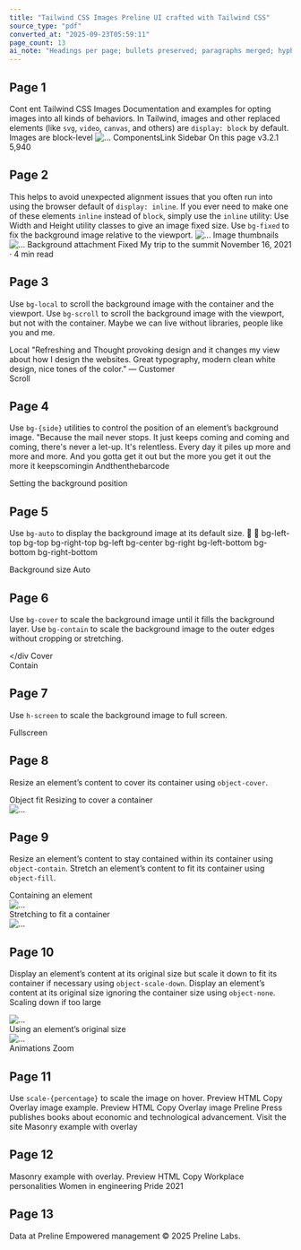 ```yaml
---
title: "Tailwind CSS Images Preline UI crafted with Tailwind CSS"
source_type: "pdf"
converted_at: "2025-09-23T05:59:11"
page_count: 13
ai_note: "Headings per page; bullets preserved; paragraphs merged; hyphenated wraps fixed."
---
```


## Page 1
Cont ent Tailwind CSS Images Documentation and examples for opting images into all kinds of behaviors. In Tailwind, images and other replaced elements (like `svg`, `video`, `canvas`, and others) are `display: block` by default. Images are block-level <img src="..." alt="..."> ComponentsLink Sidebar On this page v3.2.1 5,940

## Page 2
This helps to avoid unexpected alignment issues that you often run into using the browser default of `display: inline`. If you ever need to make one of these elements `inline` instead of `block`, simply use the `inline` utility: Use Width and Height utility classes to give an image fixed size. Use `bg-fixed` to fix the background image relative to the viewport. <img class="max-w-none" src="..." alt="..."> Image thumbnails <img class="w-56 h-auto" src="..." alt="..."> Background attachment Fixed My trip to the summit November 16, 2021 · 4 min read

## Page 3
Use `bg-local` to scroll the background image with the container and the viewport. Use `bg-scroll` to scroll the background image with the viewport, but not with the container. Maybe we can live without libraries, people like you and me. <div class="bg-fixed ..." style="background-image: url(...)"></div> Local "Refreshing and Thought provoking design and it changes my view about how I design the websites. Great typography, modern clean white design, nice tones of the color." — Customer <div class="bg-local ..." style="background-image: url(...)"></div> Scroll

## Page 4
Use `bg-{side}` utilities to control the position of an element’s background image. "Because the mail never stops. It just keeps coming and coming and coming, there's never a let-up. It's relentless. Every day it piles up more and more and more. And you gotta get it out but the more you get it out the more it keepscomingin Andthenthebarcode <div class="bg-scroll ..." style="background-image: url(...)"></div> Setting the background position

## Page 5
Use `bg-auto` to display the background image at its default size.   bg-left-top bg-top bg-right-top bg-left bg-center bg-right bg-left-bottom bg-bottom bg-right-bottom <div class="bg-no-repeat bg-left-top ..." style="background-image: url(...);"></div> <div class="bg-no-repeat bg-top ..." style="background-image: url(...);"></div> <div class="bg-no-repeat bg-right-top ..." style="background-image: url(...);"></div> <div class="bg-no-repeat bg-left ..." style="background-image: url(...);"></div> <div class="bg-no-repeat bg-center ..." style="background-image: url(...);"></div> <div class="bg-no-repeat bg-right ..." style="background-image: url(...);"></div> <div class="bg-no-repeat bg-left-bottom ..." style="background-image: url(...);"></div> <div class="bg-no-repeat bg-bottom ..." style="background-image: url(...);"></div> <div class="bg-no-repeat bg-right-bottom ..." style="background-image: url(...);"></div> Background size Auto

## Page 6
Use `bg-cover` to scale the background image until it fills the background layer. Use `bg-contain` to scale the background image to the outer edges without cropping or stretching. <div class="bg-auto bg-no-repeat bg-center ..." style="background-image: url(...)"></div Cover <div class="bg-cover bg-center ..." style="background-image: url(...)"></div> Contain

## Page 7
Use `h-screen` to scale the background image to full screen. <div class="bg-contain bg-center ..." style="background-image: url(...)"></div> Fullscreen

## Page 8
Resize an element’s content to cover its container using `object-cover`. <div class="h-screen bg-cover bg-center ..." style="background-image: url(...)"></div> Object fit Resizing to cover a container <div class="bg-white ..."> <img class="object-cover h-48 w-96 ..." alt="...">

## Page 9
Resize an element’s content to stay contained within its container using `object-contain`. Stretch an element’s content to fit its container using `object-fill`. </div> Containing an element <div class="bg-white ..."> <img class="object-contain h-48 w-96 ..." alt="..."> </div> Stretching to fit a container <div class="bg-white ..."> <img class="object-fill h-48 w-96 ..." alt="..."> </div>

## Page 10
Display an element’s content at its original size but scale it down to fit its container if necessary using `object-scale-down`. Display an element’s content at its original size ignoring the container size using `object-none`. Scaling down if too large <div class="bg-white ..."> <img class="object-scale-down h-48 w-96 ..." alt="..."> </div> Using an element’s original size <div class="bg-white ..."> <img class="object-none h-48 w-96 ..." alt="..."> </div> Animations Zoom

## Page 11
Use `scale-{percentage}` to scale the image on hover. Preview HTML Copy Overlay image example. Preview HTML Copy Overlay image Preline Press publishes books about economic and technological advancement. Visit the site Masonry example with overlay

## Page 12
Masonry example with overlay. Preview HTML Copy Workplace personalities Women in engineering Pride 2021

## Page 13
Data at Preline Empowered management © 2025 Preline Labs.
